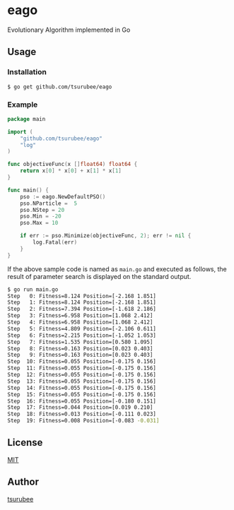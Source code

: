# eago

Evolutionary Algorithm implemented in Go

## Usage
### Installation
```
$ go get github.com/tsurubee/eago
```

### Example
```go
package main

import (
	"github.com/tsurubee/eago"
	"log"
)

func objectiveFunc(x []float64) float64 {
	return x[0] * x[0] + x[1] * x[1]
}

func main() {
	pso := eago.NewDefaultPSO()
	pso.NParticle =  5
	pso.NStep = 20
	pso.Min = -20
	pso.Max = 10

	if err := pso.Minimize(objectiveFunc, 2); err != nil {
		log.Fatal(err)
	}
}
```
If the above sample code is named as `main.go` and executed as follows, the result of parameter search is displayed on the standard output.    
```bash
$ go run main.go
Step   0: Fitness=8.124 Position=[-2.168 1.851]
Step   1: Fitness=8.124 Position=[-2.168 1.851]
Step   2: Fitness=7.394 Position=[-1.618 2.186]
Step   3: Fitness=6.958 Position=[1.068 2.412]
Step   4: Fitness=6.958 Position=[1.068 2.412]
Step   5: Fitness=4.809 Position=[-2.106 0.611]
Step   6: Fitness=2.215 Position=[-1.052 1.053]
Step   7: Fitness=1.535 Position=[0.580 1.095]
Step   8: Fitness=0.163 Position=[0.023 0.403]
Step   9: Fitness=0.163 Position=[0.023 0.403]
Step  10: Fitness=0.055 Position=[-0.175 0.156]
Step  11: Fitness=0.055 Position=[-0.175 0.156]
Step  12: Fitness=0.055 Position=[-0.175 0.156]
Step  13: Fitness=0.055 Position=[-0.175 0.156]
Step  14: Fitness=0.055 Position=[-0.175 0.156]
Step  15: Fitness=0.055 Position=[-0.175 0.156]
Step  16: Fitness=0.055 Position=[-0.180 0.151]
Step  17: Fitness=0.044 Position=[0.019 0.210]
Step  18: Fitness=0.013 Position=[-0.111 0.023]
Step  19: Fitness=0.008 Position=[-0.083 -0.031]
```

## License

[MIT](https://github.com/tsurubee/eago/blob/master/LICENSE)

## Author

[tsurubee](https://github.com/tsurubee)